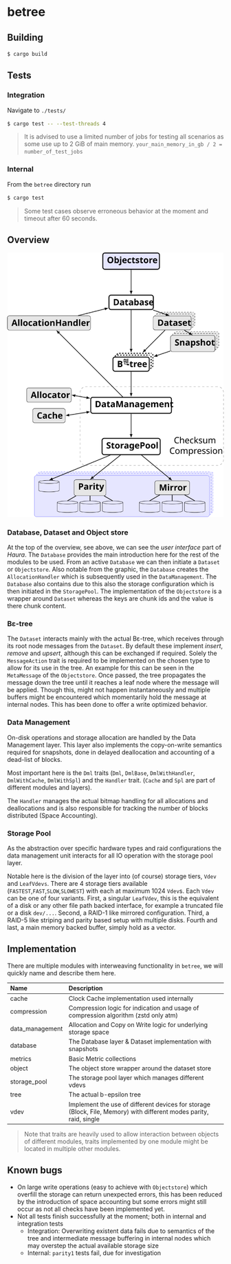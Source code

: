 # betree

## Building

```sh
$ cargo build
```

## Tests

### Integration

Navigate to `./tests/`

```sh
$ cargo test -- --test-threads 4
```

> It is advised to use a limited number of jobs for testing all scenarios as some use up to 2 GiB of main memory.
> `your_main_memory_in_gb / 2 = number_of_test_jobs`


### Internal

From the `betree` directory run

```sh
$ cargo test
```

> Some test cases observe erroneous behavior at the moment and timeout after 60 seconds.

## Overview

![An overview of the different layers defined in the betree architecture](./assets/concept.svg)

### Database, Dataset and Object store

At the top of the overview, see above, we can see the _user interface_ part
of _Haura_. The `Database` provides the main introduction here for the rest of
the modules to be used. From an active `Database` we can then initiate a
`Dataset` or `Objectstore`. Also notable from the graphic, the `Database`
creates the `AllocationHandler` which is subsequently used in the
`DataManagement`. The `Database` also contains due to this also the storage
configuration which is then initiated in the `StoragePool`. The implementation
of the `Objectstore` is a wrapper around `Dataset` whereas the keys are chunk
ids and the value is there chunk content.

### Bε-tree

The `Dataset` interacts mainly with the actual Bε-tree, which
receives through its root node messages from the `Dataset`. By default these
implement _insert_, _remove_ and _upsert_, although this can be exchanged if
required. Solely the `MessageAction` trait is required to be implemented on the
chosen type to allow for its use in the tree. An example for this can be seen in
the `MetaMessage` of the `Objectstore`.
Once passed, the tree propagates the message down the tree until it reaches a
leaf node where the message will be applied. Though this, might not happen
instantaneously and multiple buffers might be encountered which momentarily hold
the message at internal nodes. This has been done to offer a write optimized
behavior.

### Data Management

On-disk operations and storage allocation are handled by the Data Management
layer. This layer also implements the copy-on-write semantics required for
snapshots, done in delayed deallocation and accounting of a dead-list of blocks.

Most important here is the `Dml` traits (`Dml`, `DmlBase`, `DmlWithHandler`,
`DmlWithCache`, `DmlWithSpl`) and the `Handler` trait. (`Cache` and `Spl` are
part of different modules and layers).

The `Handler` manages the actual bitmap handling for all allocations and
deallocations and is also responsible for tracking the number of blocks
distributed (Space Accounting).

### Storage Pool

As the abstraction over specific hardware types and raid configurations the data
management unit interacts for all IO operation with the storage pool layer.

Notable here is the division of the layer into (of course) storage tiers, `Vdev`
and `LeafVdevs`.  There are 4 storage tiers available
(`FASTEST`,`FAST`,`SLOW`,`SLOWEST`) with each at maximum 1024 `Vdev`s.  Each
`Vdev` can be one of four variants. First, a singular `LeafVdev`, this is the
equivalent of a disk or any other file path backed interface, for example a
truncated file or a disk `dev/...`. Second, a RAID-1 like mirrored
configuration. Third, a RAID-5 like striping and parity based setup with
multiple disks. Fourth and last, a main memory backed buffer, simply hold as a
vector.

## Implementation

There are multiple modules with interweaving functionality
in `betree`, we will quickly name and describe them here.

| Name            | Description                                                                                                        |
|:----------------|:-------------------------------------------------------------------------------------------------------------------|
| cache           | Clock Cache implementation used internally                                                                         |
| compression     | Compression logic for indication and usage of compression algorithm (zstd only atm)                                |
| data_management | Allocation and Copy on Write logic for underlying storage space                                                    |
| database        | The Database layer & Dataset implementation with snapshots                                                         |
| metrics         | Basic Metric collections                                                                                           |
| object          | The object store wrapper around the dataset store                                                                  |
| storage\_pool   | The storage pool layer which manages different vdevs                                                               |
| tree            | The actual b-epsilon tree                                                                                          |
| vdev            | Implement the use of different devices for storage (Block, File, Memory) with different modes parity, raid, single |

> Note that traits are heavily used to allow interaction between objects of different modules, traits implemented by one module might be located in multiple other modules.

## Known bugs
- On large write operations (easy to achieve with `Objectstore`) which overfill the storage can return unexpected errors, this has been reduced by the introduction of space accounting but some errors might still occur as not all checks have been implemented yet.
- Not all tests finish successfully at the moment; both in internal and integration tests
  - Integration: Overwriting existent data fails due to semantics of the tree and intermediate message buffering in internal nodes which may overstep the actual available storage size
  - Internal: `parity1` tests fail, due for investigation
